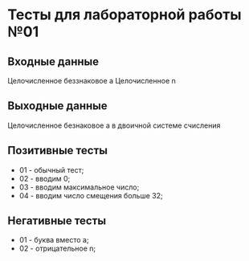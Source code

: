 # Тесты для лабораторной работы №01

## Входные данные
Целочисленное беззнаковое a
Целочисленное n

## Выходные данные
Целочисленное безнаковое a в двоичной системе счисления

## Позитивные тесты
- 01 - обычный тест;
- 02 - вводим 0;
- 03 - вводим максимальное число;
- 04 - вводим число смещения больше 32;

## Негативные тесты
- 01 - буква вместо a;
- 02 - отрицательное n;